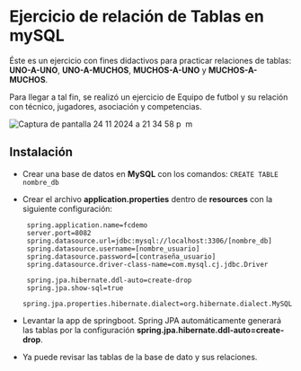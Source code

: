 # Ejercicio de relación de Tablas en mySQL
Éste es un ejercicio con fines didactivos para practicar relaciones de tablas:
**UNO-A-UNO**, **UNO-A-MUCHOS**, **MUCHOS-A-UNO** y **MUCHOS-A-MUCHOS**.

Para llegar a tal fin, se realizó un ejercicio de Equipo de futbol y su relación con técnico, jugadores, asociación y competencias.

![Captura de pantalla 24 11 2024 a 21 34 58 p  m](https://github.com/user-attachments/assets/74d45de1-dd0e-4f7a-a0dc-b367f73328f8)

## Instalación

 - Crear una base de datos en **MySQL** con los comandos: `CREATE TABLE nombre_db`
 - Crear el archivo **application.properties** dentro de **resources** con la siguiente configuración:
	
	    spring.application.name=fcdemo
	    server.port=8082
	    spring.datasource.url=jdbc:mysql://localhost:3306/[nombre_db]
	    spring.datasource.username=[nombre_usuario]
	    spring.datasource.password=[contraseña_usuario]
	    spring.datasource.driver-class-name=com.mysql.cj.jdbc.Driver
        
	    spring.jpa.hibernate.ddl-auto=create-drop
	    spring.jpa.show-sql=true
	    spring.jpa.properties.hibernate.dialect=org.hibernate.dialect.MySQLDialect
	    
- Levantar la app de springboot. Spring JPA automáticamente generará las tablas por la configuración **spring.jpa.hibernate.ddl-auto=create-drop**.
- Ya puede revisar las tablas de la base de dato y sus relaciones.

